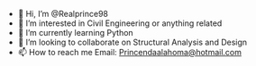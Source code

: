 - 👋 Hi, I’m @Realprince98
- 👀 I’m interested in Civil Engineering or anything related
- 🌱 I’m currently learning Python
- 💞️ I’m looking to collaborate on Structural Analysis and Design
- 📫 How to reach me Email: Princendaalahoma@hotmail.com

<!---
Realprince98/Realprince98 is a ✨ special ✨ repository because its `README.md` (this file) appears on your GitHub profile.
You can click the Preview link to take a look at your changes.
--->
